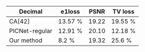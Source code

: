 
| Decimal| e1loss  | PSNR | TV loss|
| ----- | ----    | ----   | ----   |
| CA[42]   |  13.57 %     | 19.22   | 19.55 %   |
| PICNet-regular   |  12.91 %    | 20.10   | 12.18 %    |
| Our method   |  8.2 %     | 19.32     | 25.6 %     |


